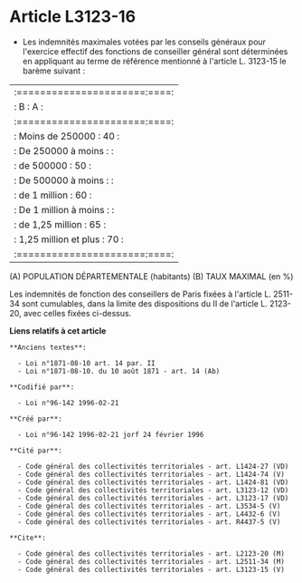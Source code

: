 # Article L3123-16

- Les indemnités maximales votées par les conseils généraux pour l'exercice effectif des fonctions de conseiller général sont
déterminées en appliquant au terme de référence mentionné à l'article L. 3123-15 le barème suivant :

<table>
  <tbody><tr>
    <td> :======================:====:</td>
  </tr>
  <tr>
    <td> :           B          : A  :</td>
  </tr>
  <tr>
    <td> :======================:====:</td>
  </tr>
  <tr>
    <td> : Moins de 250000      : 40 :</td>
  </tr>
  <tr>
    <td> : De 250000 à moins    :    :</td>
  </tr>
  <tr>
    <td> :    de 500000         : 50 :</td>
  </tr>
  <tr>
    <td> : De 500000 à moins    :    :</td>
  </tr>
  <tr>
    <td> : de 1 million         : 60 :</td>
  </tr>
  <tr>
    <td> : De 1 million à moins :    :</td>
  </tr>
  <tr>
    <td> : de 1,25 million      : 65 :</td>
  </tr>
  <tr>
    <td> : 1,25 million et plus : 70 :</td>
  </tr>
  <tr>
    <td> :======================:====:</td>
  </tr>
</tbody></table>

(A) POPULATION DÉPARTEMENTALE (habitants) (B) TAUX MAXIMAL (en %) 

Les indemnités de fonction des conseillers de Paris fixées à l'article L. 2511-34 sont cumulables, dans la limite des
dispositions du II de l'article L. 2123-20, avec celles fixées ci-dessus.

**Liens relatifs à cet article**

	**Anciens textes**:

	  - Loi n°1871-08-10 art. 14 par. II
	  - Loi n°1871-08-10. du 10 août 1871 - art. 14 (Ab)

	**Codifié par**:

	  - Loi n°96-142 1996-02-21

	**Créé par**:

	  - Loi n°96-142 1996-02-21 jorf 24 février 1996

	**Cité par**:

	  - Code général des collectivités territoriales - art. L1424-27 (VD)
	  - Code général des collectivités territoriales - art. L1424-74 (V)
	  - Code général des collectivités territoriales - art. L1424-81 (VD)
	  - Code général des collectivités territoriales - art. L3123-12 (VD)
	  - Code général des collectivités territoriales - art. L3123-17 (VD)
	  - Code général des collectivités territoriales - art. L3534-5 (V)
	  - Code général des collectivités territoriales - art. L4432-6 (V)
	  - Code général des collectivités territoriales - art. R4437-5 (V)

	**Cite**:

	  - Code général des collectivités territoriales - art. L2123-20 (M)
	  - Code général des collectivités territoriales - art. L2511-34 (M)
	  - Code général des collectivités territoriales - art. L3123-15 (V)
